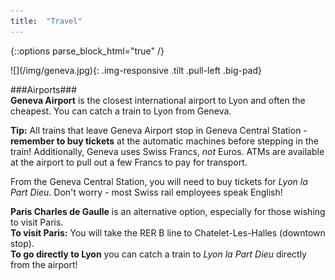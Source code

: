 ```yaml
---
title:  "Travel"
---
```

{::options parse_block_html="true" /}
<div class="col-md-12">
![](/img/geneva.jpg){: .img-responsive .tilt .pull-left .big-pad}

###Airports###  
**Geneva Airport** is the closest international airport to Lyon and often the cheapest. You can catch a train to Lyon from Geneva.  

**Tip:** All trains that leave Geneva Airport stop in Geneva Central Station - **remember to buy tickets** at the automatic machines before stepping in the train! Additionally, Geneva uses Swiss Francs, *not* Euros. ATMs are available at the airport to pull out a few Francs to pay for transport.  

From the Geneva Central Station, you will need to buy tickets for *Lyon la Part Dieu*.  Don't worry - most Swiss rail employees speak English!  

**Paris Charles de Gaulle** is an alternative option, especially for those wishing to visit Paris.  
**To visit Paris:** You will take the RER B line to Chatelet-Les-Halles (downtown stop).  
**To go directly to Lyon** you can catch a train to *Lyon la Part Dieu* directly from the airport!

</div>
